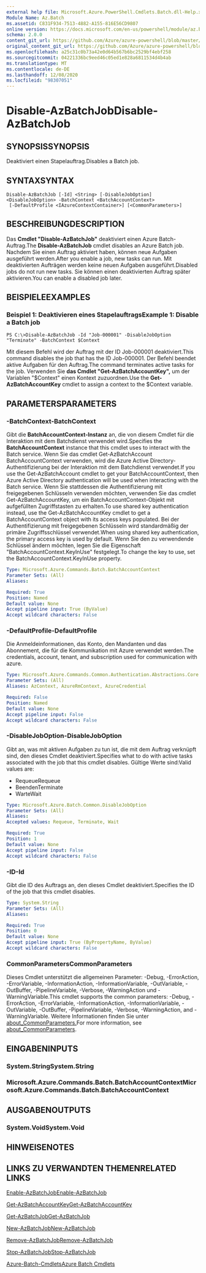 ```yaml
---
external help file: Microsoft.Azure.PowerShell.Cmdlets.Batch.dll-Help.xml
Module Name: Az.Batch
ms.assetid: C831F934-7513-4882-A155-816E56CD9807
online version: https://docs.microsoft.com/en-us/powershell/module/az.batch/disable-azbatchjob
schema: 2.0.0
content_git_url: https://github.com/Azure/azure-powershell/blob/master/src/Batch/Batch/help/Disable-AzBatchJob.md
original_content_git_url: https://github.com/Azure/azure-powershell/blob/master/src/Batch/Batch/help/Disable-AzBatchJob.md
ms.openlocfilehash: a25c31c0b73a42e0d64b567b6bc2529bf4ebf258
ms.sourcegitcommit: 04221336bc9eed46c05ed1e828a6811534d4b4ab
ms.translationtype: MT
ms.contentlocale: de-DE
ms.lasthandoff: 12/08/2020
ms.locfileid: "98307051"
---
```

# <span data-ttu-id="262b9-101">Disable-AzBatchJob</span><span class="sxs-lookup"><span data-stu-id="262b9-101">Disable-AzBatchJob</span></span>

## <span data-ttu-id="262b9-102">SYNOPSIS</span><span class="sxs-lookup"><span data-stu-id="262b9-102">SYNOPSIS</span></span>
<span data-ttu-id="262b9-103">Deaktiviert einen Stapelauftrag.</span><span class="sxs-lookup"><span data-stu-id="262b9-103">Disables a Batch job.</span></span>

## <span data-ttu-id="262b9-104">SYNTAX</span><span class="sxs-lookup"><span data-stu-id="262b9-104">SYNTAX</span></span>

```
Disable-AzBatchJob [-Id] <String> [-DisableJobOption] <DisableJobOption> -BatchContext <BatchAccountContext>
 [-DefaultProfile <IAzureContextContainer>] [<CommonParameters>]
```

## <span data-ttu-id="262b9-105">BESCHREIBUNG</span><span class="sxs-lookup"><span data-stu-id="262b9-105">DESCRIPTION</span></span>
<span data-ttu-id="262b9-106">Das **Cmdlet "Disable-AzBatchJob"** deaktiviert einen Azure Batch-Auftrag.</span><span class="sxs-lookup"><span data-stu-id="262b9-106">The **Disable-AzBatchJob** cmdlet disables an Azure Batch job.</span></span>
<span data-ttu-id="262b9-107">Nachdem Sie einen Auftrag aktiviert haben, können neue Aufgaben ausgeführt werden.</span><span class="sxs-lookup"><span data-stu-id="262b9-107">After you enable a job, new tasks can run.</span></span>
<span data-ttu-id="262b9-108">Mit deaktivierten Aufträgen werden keine neuen Aufgaben ausgeführt.</span><span class="sxs-lookup"><span data-stu-id="262b9-108">Disabled jobs do not run new tasks.</span></span>
<span data-ttu-id="262b9-109">Sie können einen deaktivierten Auftrag später aktivieren.</span><span class="sxs-lookup"><span data-stu-id="262b9-109">You can enable a disabled job later.</span></span>

## <span data-ttu-id="262b9-110">BEISPIELE</span><span class="sxs-lookup"><span data-stu-id="262b9-110">EXAMPLES</span></span>

### <span data-ttu-id="262b9-111">Beispiel 1: Deaktivieren eines Stapelauftrags</span><span class="sxs-lookup"><span data-stu-id="262b9-111">Example 1: Disable a Batch job</span></span>
```
PS C:\>Disable-AzBatchJob -Id "Job-000001" -DisableJobOption "Terminate" -BatchContext $Context
```

<span data-ttu-id="262b9-112">Mit diesem Befehl wird der Auftrag mit der ID Job-000001 deaktiviert.</span><span class="sxs-lookup"><span data-stu-id="262b9-112">This command disables the job that has the ID Job-000001.</span></span>
<span data-ttu-id="262b9-113">Der Befehl beendet aktive Aufgaben für den Auftrag.</span><span class="sxs-lookup"><span data-stu-id="262b9-113">The command terminates active tasks for the job.</span></span>
<span data-ttu-id="262b9-114">Verwenden Sie **das Cmdlet "Get-AzBatchAccountKey",** um der Variablen "$Context" einen Kontext zuzuordnen.</span><span class="sxs-lookup"><span data-stu-id="262b9-114">Use the **Get-AzBatchAccountKey** cmdlet to assign a context to the $Context variable.</span></span>

## <span data-ttu-id="262b9-115">PARAMETERS</span><span class="sxs-lookup"><span data-stu-id="262b9-115">PARAMETERS</span></span>

### <span data-ttu-id="262b9-116">-BatchContext</span><span class="sxs-lookup"><span data-stu-id="262b9-116">-BatchContext</span></span>
<span data-ttu-id="262b9-117">Gibt die **BatchAccountContext-Instanz** an, die von diesem Cmdlet für die Interaktion mit dem Batchdienst verwendet wird.</span><span class="sxs-lookup"><span data-stu-id="262b9-117">Specifies the **BatchAccountContext** instance that this cmdlet uses to interact with the Batch service.</span></span>
<span data-ttu-id="262b9-118">Wenn Sie das cmdlet Get-AzBatchAccount BatchAccountContext verwenden, wird die Azure Active Directory-Authentifizierung bei der Interaktion mit dem Batchdienst verwendet.</span><span class="sxs-lookup"><span data-stu-id="262b9-118">If you use the Get-AzBatchAccount cmdlet to get your BatchAccountContext, then Azure Active Directory authentication will be used when interacting with the Batch service.</span></span> <span data-ttu-id="262b9-119">Wenn Sie stattdessen die Authentifizierung mit freigegebenen Schlüsseln verwenden möchten, verwenden Sie das cmdlet Get-AzBatchAccountKey, um ein BatchAccountContext-Objekt mit aufgefüllten Zugriffstasten zu erhalten.</span><span class="sxs-lookup"><span data-stu-id="262b9-119">To use shared key authentication instead, use the Get-AzBatchAccountKey cmdlet to get a BatchAccountContext object with its access keys populated.</span></span> <span data-ttu-id="262b9-120">Bei der Authentifizierung mit freigegebenen Schlüsseln wird standardmäßig der primäre Zugriffsschlüssel verwendet.</span><span class="sxs-lookup"><span data-stu-id="262b9-120">When using shared key authentication, the primary access key is used by default.</span></span> <span data-ttu-id="262b9-121">Wenn Sie den zu verwendende Schlüssel ändern möchten, legen Sie die Eigenschaft "BatchAccountContext.KeyInUse" festgelegt.</span><span class="sxs-lookup"><span data-stu-id="262b9-121">To change the key to use, set the BatchAccountContext.KeyInUse property.</span></span>

```yaml
Type: Microsoft.Azure.Commands.Batch.BatchAccountContext
Parameter Sets: (All)
Aliases:

Required: True
Position: Named
Default value: None
Accept pipeline input: True (ByValue)
Accept wildcard characters: False
```

### <span data-ttu-id="262b9-122">-DefaultProfile</span><span class="sxs-lookup"><span data-stu-id="262b9-122">-DefaultProfile</span></span>
<span data-ttu-id="262b9-123">Die Anmeldeinformationen, das Konto, den Mandanten und das Abonnement, die für die Kommunikation mit Azure verwendet werden.</span><span class="sxs-lookup"><span data-stu-id="262b9-123">The credentials, account, tenant, and subscription used for communication with azure.</span></span>

```yaml
Type: Microsoft.Azure.Commands.Common.Authentication.Abstractions.Core.IAzureContextContainer
Parameter Sets: (All)
Aliases: AzContext, AzureRmContext, AzureCredential

Required: False
Position: Named
Default value: None
Accept pipeline input: False
Accept wildcard characters: False
```

### <span data-ttu-id="262b9-124">-DisableJobOption</span><span class="sxs-lookup"><span data-stu-id="262b9-124">-DisableJobOption</span></span>
<span data-ttu-id="262b9-125">Gibt an, was mit aktiven Aufgaben zu tun ist, die mit dem Auftrag verknüpft sind, den dieses Cmdlet deaktiviert.</span><span class="sxs-lookup"><span data-stu-id="262b9-125">Specifies what to do with active tasks associated with the job that this cmdlet disables.</span></span>
<span data-ttu-id="262b9-126">Gültige Werte sind:</span><span class="sxs-lookup"><span data-stu-id="262b9-126">Valid values are:</span></span>
- <span data-ttu-id="262b9-127">Requeue</span><span class="sxs-lookup"><span data-stu-id="262b9-127">Requeue</span></span>
- <span data-ttu-id="262b9-128">Beenden</span><span class="sxs-lookup"><span data-stu-id="262b9-128">Terminate</span></span>
- <span data-ttu-id="262b9-129">Warte</span><span class="sxs-lookup"><span data-stu-id="262b9-129">Wait</span></span>

```yaml
Type: Microsoft.Azure.Batch.Common.DisableJobOption
Parameter Sets: (All)
Aliases:
Accepted values: Requeue, Terminate, Wait

Required: True
Position: 1
Default value: None
Accept pipeline input: False
Accept wildcard characters: False
```

### <span data-ttu-id="262b9-130">-ID</span><span class="sxs-lookup"><span data-stu-id="262b9-130">-Id</span></span>
<span data-ttu-id="262b9-131">Gibt die ID des Auftrags an, den dieses Cmdlet deaktiviert.</span><span class="sxs-lookup"><span data-stu-id="262b9-131">Specifies the ID of the job that this cmdlet disables.</span></span>

```yaml
Type: System.String
Parameter Sets: (All)
Aliases:

Required: True
Position: 0
Default value: None
Accept pipeline input: True (ByPropertyName, ByValue)
Accept wildcard characters: False
```

### <span data-ttu-id="262b9-132">CommonParameters</span><span class="sxs-lookup"><span data-stu-id="262b9-132">CommonParameters</span></span>
<span data-ttu-id="262b9-133">Dieses Cmdlet unterstützt die allgemeinen Parameter: -Debug, -ErrorAction, -ErrorVariable, -InformationAction, -InformationVariable, -OutVariable, -OutBuffer, -PipelineVariable, -Verbose, -WarningAction und -WarningVariable.</span><span class="sxs-lookup"><span data-stu-id="262b9-133">This cmdlet supports the common parameters: -Debug, -ErrorAction, -ErrorVariable, -InformationAction, -InformationVariable, -OutVariable, -OutBuffer, -PipelineVariable, -Verbose, -WarningAction, and -WarningVariable.</span></span> <span data-ttu-id="262b9-134">Weitere Informationen finden Sie unter [about_CommonParameters.](http://go.microsoft.com/fwlink/?LinkID=113216)</span><span class="sxs-lookup"><span data-stu-id="262b9-134">For more information, see [about_CommonParameters](http://go.microsoft.com/fwlink/?LinkID=113216).</span></span>

## <span data-ttu-id="262b9-135">EINGABEN</span><span class="sxs-lookup"><span data-stu-id="262b9-135">INPUTS</span></span>

### <span data-ttu-id="262b9-136">System.String</span><span class="sxs-lookup"><span data-stu-id="262b9-136">System.String</span></span>

### <span data-ttu-id="262b9-137">Microsoft.Azure.Commands.Batch.BatchAccountContext</span><span class="sxs-lookup"><span data-stu-id="262b9-137">Microsoft.Azure.Commands.Batch.BatchAccountContext</span></span>

## <span data-ttu-id="262b9-138">AUSGABEN</span><span class="sxs-lookup"><span data-stu-id="262b9-138">OUTPUTS</span></span>

### <span data-ttu-id="262b9-139">System.Void</span><span class="sxs-lookup"><span data-stu-id="262b9-139">System.Void</span></span>

## <span data-ttu-id="262b9-140">HINWEISE</span><span class="sxs-lookup"><span data-stu-id="262b9-140">NOTES</span></span>

## <span data-ttu-id="262b9-141">LINKS ZU VERWANDTEN THEMEN</span><span class="sxs-lookup"><span data-stu-id="262b9-141">RELATED LINKS</span></span>

[<span data-ttu-id="262b9-142">Enable-AzBatchJob</span><span class="sxs-lookup"><span data-stu-id="262b9-142">Enable-AzBatchJob</span></span>](./Enable-AzBatchJob.md)

[<span data-ttu-id="262b9-143">Get-AzBatchAccountKey</span><span class="sxs-lookup"><span data-stu-id="262b9-143">Get-AzBatchAccountKey</span></span>](./Get-AzBatchAccountKey.md)

[<span data-ttu-id="262b9-144">Get-AzBatchJob</span><span class="sxs-lookup"><span data-stu-id="262b9-144">Get-AzBatchJob</span></span>](./Get-AzBatchJob.md)

[<span data-ttu-id="262b9-145">New-AzBatchJob</span><span class="sxs-lookup"><span data-stu-id="262b9-145">New-AzBatchJob</span></span>](./New-AzBatchJob.md)

[<span data-ttu-id="262b9-146">Remove-AzBatchJob</span><span class="sxs-lookup"><span data-stu-id="262b9-146">Remove-AzBatchJob</span></span>](./Remove-AzBatchJob.md)

[<span data-ttu-id="262b9-147">Stop-AzBatchJob</span><span class="sxs-lookup"><span data-stu-id="262b9-147">Stop-AzBatchJob</span></span>](./Stop-AzBatchJob.md)

[<span data-ttu-id="262b9-148">Azure-Batch-Cmdlets</span><span class="sxs-lookup"><span data-stu-id="262b9-148">Azure Batch Cmdlets</span></span>](/powershell/module/Az.Batch/)
